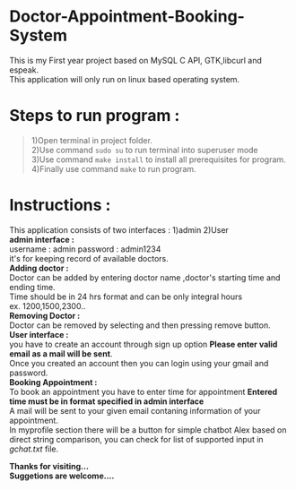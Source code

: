 
# Doctor-Appointment-Booking-System  
This is my First year project based on MySQL C API, GTK,libcurl and espeak.  
This application will only run on linux based operating system.  
  
  
# Steps to run program :  
>1)Open terminal in project folder.  
2)Use command `sudo su` to run terminal into superuser mode  
3)Use command `make install` to install all prerequisites for program.  
4)Finally use command `make` to run program.  
  
# Instructions :  
This application consists of two interfaces : 1)admin 2)User  
      **admin interface :**   
        username : admin password : admin1234  
        it's for keeping record of available doctors.  
        **Adding doctor :**  
          Doctor can be added by entering doctor name ,doctor's starting time and ending time.  
          Time should be in 24 hrs format and can be only integral hours  
              ex. 1200,1500,2300..  
        **Removing Doctor :**   
          Doctor can be removed by selecting and then pressing remove button.  
    **User interface :**  
        you have to create an account through sign up option **Please enter valid email as a mail will be sent**.  
        Once you created an account then you can login using your gmail and password.  
        **Booking Appointment :**  
            To book an appointment you have to enter time for appointment **Entered time must be in format specified in admin interface**  
            A mail will be sent to your given email contaning information of your appointment.  
            In myprofile section there will be a button for simple chatbot Alex based on direct string comparison, you can check for list of supported input in *gchat.txt* file.  
        
**Thanks for visiting...  
Suggetions are welcome....**
